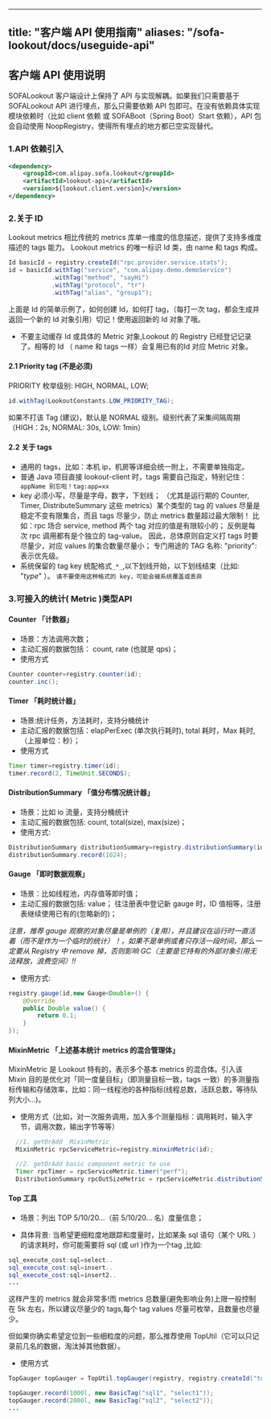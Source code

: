 
---
title: "客户端 API 使用指南"
aliases: "/sofa-lookout/docs/useguide-api"
---


## 客户端 API 使用说明

SOFALookout 客户端设计上保持了 API 与实现解耦。如果我们只需要基于 SOFALookout API 进行埋点，那么只需要依赖 API 包即可。在没有依赖具体实现模块依赖时（比如 client 依赖 或 SOFABoot（Spring Boot）Start 依赖），API 包会自动使用 NoopRegistry，使得所有埋点的地方都已空实现替代。

### 1.API 依赖引入

```xml
<dependency>
    <groupId>com.alipay.sofa.lookout</groupId>
    <artifactId>lookout-api</artifactId>
    <version>${lookout.client.version}</version>
</dependency>
```

### 2.关于 ID

Lookout metrics 相比传统的 metrics 库单一维度的信息描述，提供了支持多维度描述的 tags 能力。 Lookout metrics 的唯一标识 Id 类，由 name 和 tags 构成。

```java
Id basicId = registry.createId("rpc.provider.service.stats");
id = basicId.withTag("service", "com.alipay.demo.demoService")
            .withTag("method", "sayHi")
            .withTag("protocol", "tr")
            .withTag("alias", "group1");
```

上面是 Id 的简单示例了，如何创建 Id，如何打 tag，（每打一次 tag，都会生成并返回一个新的 Id 对象引用）切记！使用返回新的 Id 对象了哦。

* 不要主动缓存 Id 或具体的 Metric 对象,Lookout 的 Registry 已经登记记录了。相等的 Id （ name 和 tags 一样）会复用已有的Id 对应 Metric 对象。

#### 2.1 Priority tag (不是必须)

PRIORITY 枚举级别: HIGH, NORMAL, LOW;

```java
id.withTag(LookoutConstants.LOW_PRIORITY_TAG);
```
如果不打该 Tag (建议)，默认是 NORMAL 级别。级别代表了采集间隔周期（HIGH：2s, NORMAL: 30s, LOW: 1min）

#### 2.2 关于 tags

- 通用的 tags，比如：本机 ip，机房等详细会统一附上，不需要单独指定。
- 普通 Java 项目直接 lookout-client 时，tags 需要自己指定，特别记住：`appName 别忘啦！tag:app=xx`
- key 必须小写，尽量是字母，数字，下划线；
（尤其是运行期的 Counter, Timer, DistributeSummary 这些 metrics）某个类型的 tag 的 values 尽量是稳定不变有限集合，而且 tags 尽量少，防止 metrics 数量超过最大限制！ 比如：rpc 场合 service, method 两个 tag 对应的值是有限较小的；
反例是每次 rpc 调用都有是个独立的 tag-value。 因此，总体原则自定义打 tags 时要尽量少，对应 values 的集合数量尽量小；
专门用途的 TAG 名称: "priority": 表示优先级。
- 系统保留的 tag key 统配格式`_*_`,以下划线开始，以下划线结束（比如: "_type_" ）。 `请不要使用这种格式的 key，可能会被系统覆盖或丢弃`

### 3.可接入的统计( Metric )类型API

#### Counter 「计数器」

- 场景：方法调用次数；
- 主动汇报的数据包括： count, rate (也就是 qps)；
- 使用方式

```java
Counter counter=registry.counter(id);
counter.inc();
```

#### Timer 「耗时统计器」
- 场景:统计任务，方法耗时，支持分桶统计
- 主动汇报的数据包括：elapPerExec (单次执行耗时), total 耗时，Max 耗时,（上报单位：秒）；
- 使用方式

```java
Timer timer=registry.timer(id);
timer.record(2, TimeUnit.SECONDS);
```
#### DistributionSummary 「值分布情况统计器」

- 场景：比如 io 流量，支持分桶统计
- 主动汇报的数据包括: count, total(size), max(size)；
- 使用方式:

```java
DistributionSummary distributionSummary=registry.distributionSummary(id);
distributionSummary.record(1024);
```
#### Gauge 「即时数据观察」

- 场景：比如线程池，内存值等即时值；
- 主动汇报的数据包括: value；
往注册表中登记新 gauge 时，ID 值相等，注册表继续使用已有的(忽略新的)；

*注意，推荐 gauge 观察的对象尽量是单例的（复用），并且建议在运行时一直活着（而不是作为一个临时的统计）！，如果不是单例或者只存活一段时间，那么一定要从 Registry 中 remove 掉，否则影响 GC（主要是它持有的外部对象引用无法释放，浪费空间）!!*

- 使用方式:

```Java
registry.gauge(id,new Gauge<Double>() {
    @Override
    public Double value() {
        return 0.1;
    }
});
```
#### MixinMetric 「上述基本统计 metrics 的混合管理体」

MixinMetric 是 Lookout 特有的，表示多个基本 metrics 的混合体。引入该 Mixin 目的是优化对「同一度量目标」（即测量目标一致，tags 一致）的多测量指标传输和存储效率，比如：同一线程池的各种指标(线程总数，活跃总数，等待队列大小...)。

- 使用方式（比如，对一次服务调用，加入多个测量指标：调用耗时，输入字节，调用次数，输出字节等等）

```Java
  //1. getOrAdd  MixinMetric
  MixinMetric rpcServiceMetric=registry.minxinMetric(id);

  //2. getOrAdd basic component metric to use
  Timer rpcTimer = rpcServiceMetric.timer("perf");
  DistributionSummary rpcOutSizeMetric = rpcServiceMetric.distributionSummary("inputSize");
```
#### Top 工具

- 场景：列出 TOP 5/10/20...（前 5/10/20... 名）度量信息；

- 具体背景: 当希望更细粒度地跟踪和度量时，比如某条 sql 语句（某个 URL ）的请求耗时，你可能需要将 sql (或 url )作为一个tag ,比如:

```Java
sql_execute_cost:sql=select..
sql_execute_cost:sql=insert..
sql_execute_cost:sql=insert2..
...
```

这样产生的 metrics 就会非常多!而 metrics 总数量(避免影响业务)上限一般控制在 5k 左右，所以建议尽量少的 tags,每个 tag values 尽量可枚举，且数量也尽量少。

但如果你确实希望定位到一些细粒度的问题，那么推荐使用 TopUtil（它可以只记录前几名的数据，淘汰掉其他数据）。

- 使用方式

```Java
TopGauger topGauger = TopUtil.topGauger(registry, registry.createId("top5sql"), 5);

topGauger.record(1000l, new BasicTag("sql1", "select1"));
topGauger.record(2000l, new BasicTag("sql2", "select2"));
...
```
